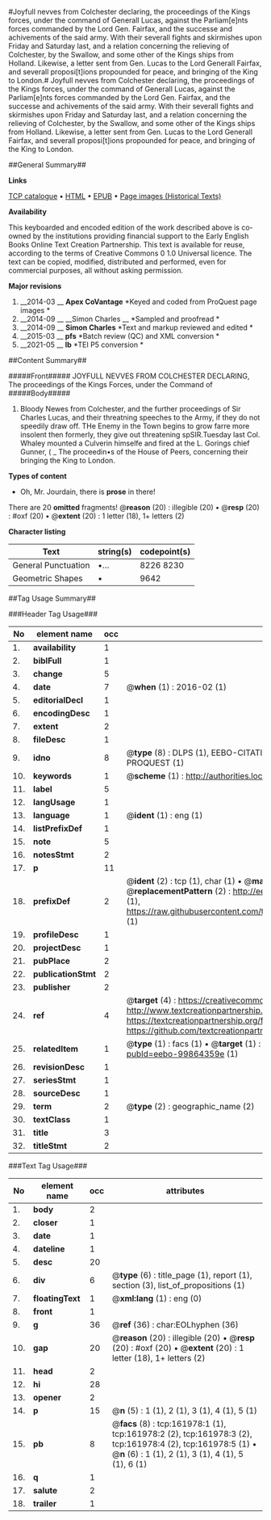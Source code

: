 #Joyfull nevves from Colchester declaring, the proceedings of the Kings forces, under the command of Generall Lucas, against the Parliam[e]nts forces commanded by the Lord Gen. Fairfax, and the successe and achivements of the said army. With their severall fights and skirmishes upon Friday and Saturday last, and a relation concerning the relieving of Colchester, by the Swallow, and some other of the Kings ships from Holland. Likewise, a letter sent from Gen. Lucas to the Lord Generall Fairfax, and severall proposi[t]ions propounded for peace, and bringing of the King to London.#
Joyfull nevves from Colchester declaring, the proceedings of the Kings forces, under the command of Generall Lucas, against the Parliam[e]nts forces commanded by the Lord Gen. Fairfax, and the successe and achivements of the said army. With their severall fights and skirmishes upon Friday and Saturday last, and a relation concerning the relieving of Colchester, by the Swallow, and some other of the Kings ships from Holland. Likewise, a letter sent from Gen. Lucas to the Lord Generall Fairfax, and severall proposi[t]ions propounded for peace, and bringing of the King to London.

##General Summary##

**Links**

[TCP catalogue](http://www.ota.ox.ac.uk/tcp/)  • 
[HTML](http://tei.it.ox.ac.uk/tcp/Texts-HTML/free/A87/A87398.html)  • 
[EPUB](http://tei.it.ox.ac.uk/tcp/Texts-EPUB/free/A87/A87398.epub) • 
[Page images (Historical Texts)](https://historicaltexts.jisc.ac.uk/eebo-99864359e)

**Availability**

This keyboarded and encoded edition of the work described above is co-owned by the
    institutions providing financial support to the Early English Books Online Text Creation
    Partnership. This text is available for reuse, according to the terms of  Creative Commons 0 1.0 Universal
    licence. The text can be copied, modified, distributed and performed, even for commercial
    purposes, all without asking permission.

**Major revisions**

1. __2014-03 __ __Apex CoVantage__ *Keyed and coded from ProQuest page images *
1. __2014-09 __ __Simon Charles __ *Sampled and proofread *
1. __2014-09 __ __Simon Charles__ *Text and markup reviewed and edited *
1. __2015-03 __ __pfs__ *Batch review (QC) and XML conversion *
1. __2021-05 __ __lb__ *TEI P5 conversion *

##Content Summary##

#####Front#####
JOYFULL NEVVES FROM COLCHESTER DECLARING, The proceedings of the Kings Forces, under the Command of 
#####Body#####

1. Bloody Newes from Colchester, and the further proceedings of Sir Charles Lucas, and their threatning speeches to the Army, if they do not speedily draw off.
THe Enemy in the Town begins to grow farre more insolent then formerly, they give out threatening spSIR.Tuesday last Col. Whaley mounted a Culverin himselfe and fired at the L. Gorings chief Gunner, (
    _ The proceedin•s of the House of Peers, concerning their bringing the King to London.

**Types of content**

  * Oh, Mr. Jourdain, there is **prose** in there!

There are 20 **omitted** fragments! 
 @__reason__ (20) : illegible (20)  •  @__resp__ (20) : #oxf (20)  •  @__extent__ (20) : 1 letter (18), 1+ letters (2)

**Character listing**


|Text|string(s)|codepoint(s)|
|---|---|---|
|General Punctuation|•…|8226 8230|
|Geometric Shapes|▪|9642|

##Tag Usage Summary##

###Header Tag Usage###

|No|element name|occ|attributes|
|---|---|---|---|
|1.|__availability__|1||
|2.|__biblFull__|1||
|3.|__change__|5||
|4.|__date__|7| @__when__ (1) : 2016-02 (1)|
|5.|__editorialDecl__|1||
|6.|__encodingDesc__|1||
|7.|__extent__|2||
|8.|__fileDesc__|1||
|9.|__idno__|8| @__type__ (8) : DLPS (1), EEBO-CITATION (1), VID (1), EEBO-PROQUEST (1), STC (3), PROQUEST (1)|
|10.|__keywords__|1| @__scheme__ (1) : http://authorities.loc.gov/ (1)|
|11.|__label__|5||
|12.|__langUsage__|1||
|13.|__language__|1| @__ident__ (1) : eng (1)|
|14.|__listPrefixDef__|1||
|15.|__note__|5||
|16.|__notesStmt__|2||
|17.|__p__|11||
|18.|__prefixDef__|2| @__ident__ (2) : tcp (1), char (1)  •  @__matchPattern__ (2) : ([0-9\-]+):([0-9IVX]+) (1), (.+) (1)  •  @__replacementPattern__ (2) : http://eebo.chadwyck.com/downloadtiff?vid=$1&page=$2 (1), https://raw.githubusercontent.com/textcreationpartnership/Texts/master/tcpchars.xml#$1 (1)|
|19.|__profileDesc__|1||
|20.|__projectDesc__|1||
|21.|__pubPlace__|2||
|22.|__publicationStmt__|2||
|23.|__publisher__|2||
|24.|__ref__|4| @__target__ (4) : https://creativecommons.org/publicdomain/zero/1.0/ (1), http://www.textcreationpartnership.org/docs/. (1), https://textcreationpartnership.org/faq/#faq05 (1), https://github.com/textcreationpartnership (1)|
|25.|__relatedItem__|1| @__type__ (1) : facs (1)  •  @__target__ (1) : https://data.historicaltexts.jisc.ac.uk/view?pubId=eebo-99864359e (1)|
|26.|__revisionDesc__|1||
|27.|__seriesStmt__|1||
|28.|__sourceDesc__|1||
|29.|__term__|2| @__type__ (2) : geographic_name (2)|
|30.|__textClass__|1||
|31.|__title__|3||
|32.|__titleStmt__|2||


###Text Tag Usage###

|No|element name|occ|attributes|
|---|---|---|---|
|1.|__body__|2||
|2.|__closer__|1||
|3.|__date__|1||
|4.|__dateline__|1||
|5.|__desc__|20||
|6.|__div__|6| @__type__ (6) : title_page (1), report (1), section (3), list_of_propositions (1)|
|7.|__floatingText__|1| @__xml:lang__ (1) : eng (0)|
|8.|__front__|1||
|9.|__g__|36| @__ref__ (36) : char:EOLhyphen (36)|
|10.|__gap__|20| @__reason__ (20) : illegible (20)  •  @__resp__ (20) : #oxf (20)  •  @__extent__ (20) : 1 letter (18), 1+ letters (2)|
|11.|__head__|2||
|12.|__hi__|28||
|13.|__opener__|2||
|14.|__p__|15| @__n__ (5) : 1 (1), 2 (1), 3 (1), 4 (1), 5 (1)|
|15.|__pb__|8| @__facs__ (8) : tcp:161978:1 (1), tcp:161978:2 (2), tcp:161978:3 (2), tcp:161978:4 (2), tcp:161978:5 (1)  •  @__n__ (6) : 1 (1), 2 (1), 3 (1), 4 (1), 5 (1), 6 (1)|
|16.|__q__|1||
|17.|__salute__|2||
|18.|__trailer__|1||
